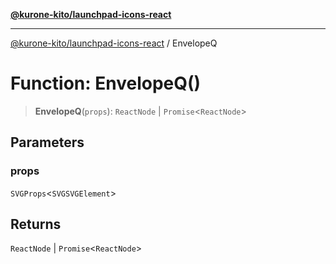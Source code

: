 [**@kurone-kito/launchpad-icons-react**](../README.md)

***

[@kurone-kito/launchpad-icons-react](../globals.md) / EnvelopeQ

# Function: EnvelopeQ()

> **EnvelopeQ**(`props`): `ReactNode` \| `Promise`\<`ReactNode`\>

## Parameters

### props

`SVGProps`\<`SVGSVGElement`\>

## Returns

`ReactNode` \| `Promise`\<`ReactNode`\>
